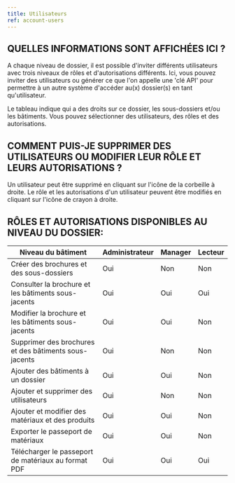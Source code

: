 ```yaml
---
title: Utilisateurs
ref: account-users
---
```


## QUELLES INFORMATIONS SONT AFFICHÉES ICI ?
A chaque niveau de dossier, il est possible d'inviter différents utilisateurs avec trois niveaux de rôles et d'autorisations différents. Ici, vous pouvez inviter des utilisateurs ou générer ce que l'on appelle une 'clé API' pour permettre à un autre système d'accéder au(x) dossier(s) en tant qu'utilisateur.

Le tableau indique qui a des droits sur ce dossier, les sous-dossiers et/ou les bâtiments. Vous pouvez sélectionner des utilisateurs, des rôles et des autorisations.

## COMMENT PUIS-JE SUPPRIMER DES UTILISATEURS OU MODIFIER LEUR RÔLE ET LEURS AUTORISATIONS ?
Un utilisateur peut être supprimé en cliquant sur l'icône de la corbeille à droite. Le rôle et les autorisations d'un utilisateur peuvent être modifiés en cliquant sur l'icône de crayon à droite.

## RÔLES ET AUTORISATIONS DISPONIBLES AU NIVEAU DU DOSSIER:

|Niveau du bâtiment                                      | Administrateur| Manager | Lecteur |
|--------------------------------------------------------|---------------|---------|-------|
|Créer des brochures et des sous-dossiers                | Oui           | Non     | Non   |
|Consulter la brochure et les bâtiments sous-jacents     | Oui           | Oui     | Oui   |
|Modifier la brochure et les bâtiments sous-jacents      | Oui           | Oui     | Non   |
|Supprimer des brochures et des bâtiments sous-jacents   | Oui           | Non     | Non   |
|Ajouter des bâtiments à un dossier                      | Oui           | Oui     | Non   |
|Ajouter et supprimer des utilisateurs                   | Oui           | Non     | Non   |
|Ajouter et modifier des matériaux et des produits       | Oui           | Oui     | Non   |
|Exporter le passeport de matériaux                      | Oui           | Oui     | Non   |
|Télécharger le passeport de matériaux au format PDF     | Oui           | Oui     | Oui   |
